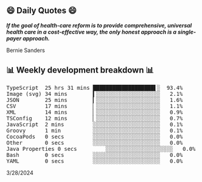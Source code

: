 ## 😄 Daily Quotes 😄

_**If the goal of health-care reform is to provide comprehensive, universal health care in a cost-effective way, the only honest approach is a single-payer approach.**_

Bernie Sanders



## 📊 Weekly development breakdown 📊

<pre>TypeScript  25 hrs 31 mins ███████████████████▌░  93.4%
Image (svg) 34 mins        ▍░░░░░░░░░░░░░░░░░░░░   2.1%
JSON        25 mins        ▎░░░░░░░░░░░░░░░░░░░░   1.6%
CSV         17 mins        ▏░░░░░░░░░░░░░░░░░░░░   1.1%
XML         14 mins        ▏░░░░░░░░░░░░░░░░░░░░   0.9%
TSConfig    12 mins        ▏░░░░░░░░░░░░░░░░░░░░   0.7%
JavaScript  2 mins         ░░░░░░░░░░░░░░░░░░░░░   0.1%
Groovy      1 min          ░░░░░░░░░░░░░░░░░░░░░   0.1%
CocoaPods   0 secs         ░░░░░░░░░░░░░░░░░░░░░   0.0%
Other       0 secs         ░░░░░░░░░░░░░░░░░░░░░   0.0%
Java Properties 0 secs         ░░░░░░░░░░░░░░░░░░░░░   0.0%
Bash        0 secs         ░░░░░░░░░░░░░░░░░░░░░   0.0%
YAML        0 secs         ░░░░░░░░░░░░░░░░░░░░░   0.0%</pre>

3/28/2024
